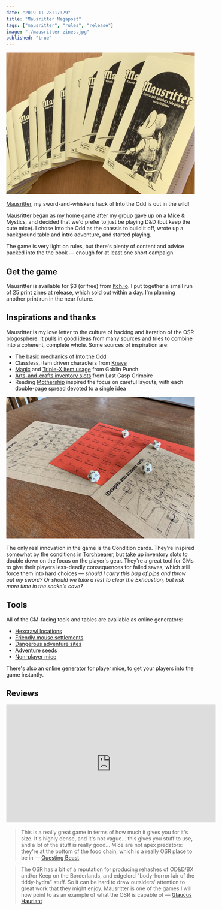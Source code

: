 ```yaml
---
date: "2019-11-28T17:29"
title: "Mausritter Megapost"
tags: ["mausritter", "rules", "release"]
image: "./mausritter-zines.jpg"
published: "true"
---
```


<div class="image-container">
    <img src="./mausritter-zines.jpg" />
</div>

[Mausritter](/mausritter), my sword-and-whiskers hack of Into the Odd is out in the wild!

Mausritter began as my home game after my group gave up on a Mice & Mystics, and decided that we'd prefer to just be playing D&D (but keep the cute mice). I chose Into the Odd as the chassis to build it off, wrote up a background table and intro adventure, and started playing.

The game is very light on rules, but there's plenty of content and advice packed into the the book — enough for at least one short campaign.

## Get the game

Mausritter is available for $3 (or free) from [Itch.io](https://losing-games.itch.io/mausritter). I put together a small run of 25 print zines at release, which sold out within a day. I'm planning another print run in the near future.

## Inspirations and thanks

Mausritter is my love letter to the culture of hacking and iteration of the OSR blogosphere. It pulls in good ideas from many sources and tries to combine into a coherent, complete whole. Some sources of inspiration are:

- The basic mechanics of [Into the Odd](http://www.bastionland.com/2014/11/into-odd-full-version-print-and-pdf.html)
- Classless, item driven characters from [Knave](https://www.drivethrurpg.com/product/250888/Knave)
- [Magic](http://goblinpunch.blogspot.com/2016/09/the-glog-wizards.html) and [Triple-X item usage](https://goblinpunch.blogspot.com/2018/09/triple-x-depletion-unified-depletion.html) from Goblin Punch
- [Arts-and-crafts inventory slots](https://www.lastgaspgrimoire.com/arts-crafts-morbidly-encumbered-edition/) from Last Gasp Grimoire
- Reading [Mothership](http://www.tuesdayknightgames.com/mothership) inspired the focus on careful layouts, with each double-page spread devoted to a single idea

<div class="image-container right">
    <img src="./item-sheets.jpg" />
</div>

The only real innovation in the game is the Condition cards. They're inspired somewhat by the conditions in [Torchbearer](https://www.torchbearerrpg.com/), but take up inventory slots to double down on the focus on the player's gear. They're a great tool for GMs to give their players less-deadly consequences for failed saves, which still force them into hard choices — _should I carry this bag of pips and throw out my sword? Or should we take a rest to clear the Exhaustion, but risk more time in the snake's cave?_


## Tools

All of the GM-facing tools and tables are available as online generators:

- [Hexcrawl locations](/2019-07-24-mausritter-locations/)
- [Friendly mouse settlements](/2019-07-30-mausritter-settlements/)
- [Dangerous adventure sites](/2019-08-05-mausritter-adventure-sites/)
- [Adventure seeds](/2019-07-16-mausritter-adventures/)
- [Non-player mice](/2019-12-05-mausritter-npm/)

There's also an [online generator](/mausritter/mouse) for player mice, to get your players into the game instantly.

## Reviews

<iframe width="560" height="315" src="https://www.youtube.com/embed/PeyNVLtKDuc" frameborder="0" allow="accelerometer; autoplay; encrypted-media; gyroscope; picture-in-picture" allowfullscreen></iframe>

> This is a really great game in terms of how much it gives you for it's size. It's highly dense, and it's not vague... this gives you stuff to use, and a lot of the stuff is really good... Mice are not apex predators: they're at the bottom of the food chain, which is a really OSR place to be in — [Questing Beast](https://www.youtube.com/watch?v=PeyNVLtKDuc)

> The OSR has a bit of a reputation for producing rehashes of OD&D/BX and/or Keep on the Borderlands, and edgelord "body-horror lair of the tiddy-hydra" stuff. So it can be hard to draw outsiders' attention to great work that they might enjoy. Mausritter is one of the games I will now point to as an example of what the OSR is capable of — [Glaucus Hauriant](https://glaucushauriant.blogspot.com/2019/11/a-review-of-mausritter.html)
